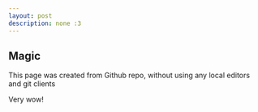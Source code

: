 ```yaml
---
layout: post
description: none :3
---
```

## Magic  

This page was created from Github repo, without using any local editors and git clients  

Very wow!
